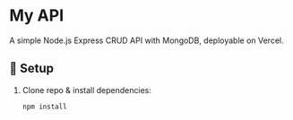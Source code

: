 # My API

A simple Node.js Express CRUD API with MongoDB, deployable on Vercel.

## 🚀 Setup
1. Clone repo & install dependencies:
   ```bash
   npm install
